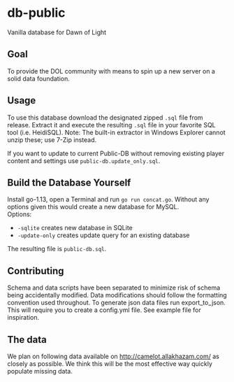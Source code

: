# db-public
Vanilla database for Dawn of Light

## Goal
To provide the DOL community with means to spin up a new server on a solid data foundation.

## Usage
To use this database download the designated zipped `.sql` file from release. Extract it and execute the resulting `.sql` file in your favorite SQL tool (i.e. HeidiSQL). Note: The built-in extractor in Windows Explorer cannot unzip these; use 7-Zip instead.

If you want to update to current Public-DB without removing existing player content and settings use `public-db.update_only.sql`.

## Build the Database Yourself
Install go-1.13, open a Terminal and run `go run concat.go`. Without any options given this would create a new database for MySQL.  
Options:  
* `-sqlite` creates new database in SQLite
* `-update-only` creates update query for an existing database

The resulting file is `public-db.sql`.

## Contributing
Schema and data scripts have been separated to minimize risk of schema being accidentally modified. Data modifications should follow the formatting convention used throughout. To generate json data files run export_to_json. This will require you to create a config.yml file. See example file for inspiration.

## The data
We plan on following data available on http://camelot.allakhazam.com/ as closely as possible. We think this will be the most effective way quickly populate missing data.
